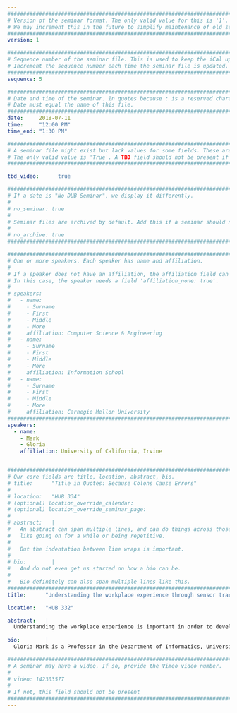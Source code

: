 ```yaml
---
################################################################################
# Version of the seminar format. The only valid value for this is '1'. 
# We may increment this in the future to simplify maintenance of old seminars.
################################################################################
version: 1

################################################################################
# Sequence number of the seminar file. This is used to keep the iCal up to date.
# Increment the sequence number each time the seminar file is updated.
################################################################################
sequence: 5

################################################################################
# Date and time of the seminar. In quotes because : is a reserved character.
# Date must equal the name of this file.
################################################################################
date:     2018-07-11
time:     "12:00 PM"
time_end: "1:30 PM"

################################################################################
# A seminar file might exist but lack values for some fields. These are 'TBD'. 
# The only valid value is 'True'. A TBD field should not be present if 'False'.
################################################################################

tbd_video:      true

################################################################################
# If a date is "No DUB Seminar", we display it differently.
#
# no_seminar: true
#
# Seminar files are archived by default. Add this if a seminar should not be.
#
# no_archive: true
################################################################################

################################################################################
# One or more speakers. Each speaker has name and affiliation.
#
# If a speaker does not have an affiliation, the affiliation field can be removed.
# In this case, the speaker needs a field 'affiliation_none: true'.
#
# speakers:
#   - name: 
#     - Surname
#     - First
#     - Middle
#     - More
#     affiliation: Computer Science & Engineering 
#   - name: 
#     - Surname
#     - First
#     - Middle
#     - More
#     affiliation: Information School 
#   - name: 
#     - Surname
#     - First
#     - Middle
#     - More
#     affiliation: Carnegie Mellon University 
################################################################################
speakers:
  - name:
    - Mark
    - Gloria
    affiliation: University of California, Irvine


################################################################################
# Our core fields are title, location, abstract, bio.
# title:      "Title in Quotes: Because Colons Cause Errors"
# 
# location:   "HUB 334"
# (optional) location_override_calendar:
# (optional) location_override_seminar_page:
#
# abstract:   |
#   An abstract can span multiple lines, and can do things across those lines,
#   like going on for a while or being repetitive.
#
#   But the indentation between line wraps is important.
#
# bio:        |
#   And do not even get us started on how a bio can be.
#
#   Bio definitely can also span multiple lines like this.
################################################################################
title:      "Understanding the workplace experience through sensor tracking of behavior"

location:   "HUB 332"

abstract:   |
  Understanding the workplace experience is important in order to develop solutions to improve health, mood, and performance, and reduce stress. However, until recently, cognitive, emotional, and behavioral measurements of the workplace experience have been constrained by methodologies based on infrequent measurements or self-reports. The ongoing revolution in the development of sensor technologies is enabling new ways to measure human behavior in situ with precision. With a mixed-methods approach using sensors, along with EMA, computer logging, and repeated surveys, I will present a framework for measuring different attentional states. I will present results showing how attention focus, stress and affect are impacted by digital media use, and how attention focus varies over the workday. This research shows that there are consequences of having access to so many digital information sources: they compete for people's attention, leading to continual attention switching among different information streams and devices. I will discuss the value and challenges of using sensor measures in situ to study and design for improved digital media use.
  
bio:        |
  Gloria Mark is a Professor in the Department of Informatics, University of California, Irvine. Her research focuses on studying how the use of digital technology impacts our lives in real-world contexts. She received her PhD in Psychology from Columbia University. Prior to UCI she worked at the German National Research Center for Information Technology (GMD, now Fraunhofer Institute) and has been an ongoing visiting researcher at Microsoft Research since 2012, and has been a visiting researcher at IBM, National University of Singapore, and the MIT Media Lab. She was inducted into the ACM SIGCHI Academy and has been a Fulbright scholar. She was the general co-chair for the ACM CHI 2017 conference, and is on the editorial boards of the ACM TOCHI and Human-Computer Interaction journals. Her work has appeared in the popular press such as The New York Times, The Atlantic, the BBC, NPR, Time, The Wall Street Journal and she has presented her work at SXSW and the Aspen Ideas Festival.

################################################################################
# A seminar may have a video. If so, provide the Vimeo video number.
#
# video: 142303577
#
# If not, this field should not be present 
################################################################################
---
```

